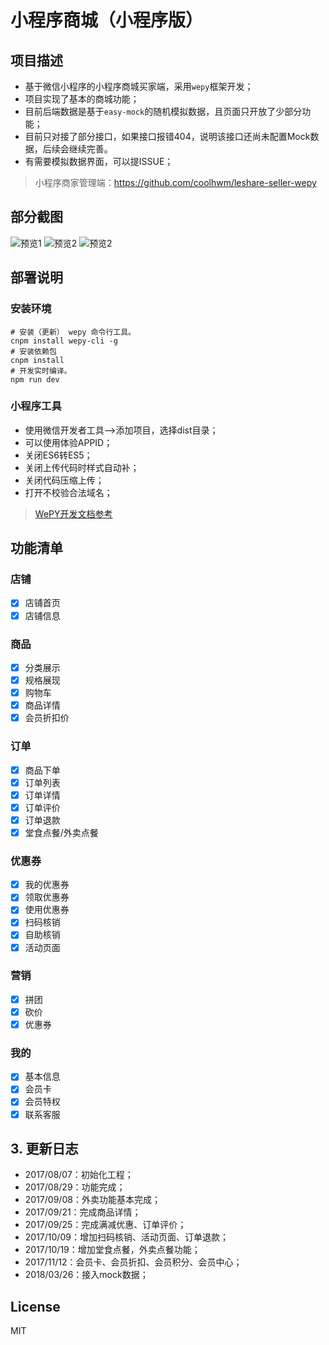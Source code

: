 # 小程序商城（小程序版）

## 项目描述
- 基于微信小程序的小程序商城买家端，采用`wepy`框架开发；
- 项目实现了基本的商城功能；
- 目前后端数据是基于`easy-mock`的随机模拟数据，且页面只开放了少部分功能；
- 目前只对接了部分接口，如果接口报错404，说明该接口还尚未配置Mock数据，后续会继续完善。
- 有需要模拟数据界面，可以提ISSUE；

> 小程序商家管理端：https://github.com/coolhwm/leshare-seller-wepy

## 部分截图
![预览1](http://img.leshare.shop/github/customer/preivew-001.jpg)
![预览2](http://img.leshare.shop/github/customer/preivew-002.jpg)
![预览2](http://img.leshare.shop/github/customer/preivew-003.jpg)

## 部署说明

### 安装环境
```
# 安装（更新） wepy 命令行工具。
cnpm install wepy-cli -g
# 安装依赖包
cnpm install
# 开发实时编译。
npm run dev
```

### 小程序工具
- 使用微信开发者工具-->添加项目，选择dist目录；
- 可以使用体验APPID；
- 关闭ES6转ES5；
- 关闭上传代码时样式自动补；
- 关闭代码压缩上传；
- 打开不校验合法域名；

> [WePY开发文档参考](https://tencent.github.io/wepy/)


## 功能清单

### 店铺
- [x] 店铺首页
- [x] 店铺信息

### 商品
- [x] 分类展示
- [x] 规格展现
- [x] 购物车
- [x] 商品详情
- [x] 会员折扣价

### 订单
- [x] 商品下单
- [x] 订单列表
- [x] 订单详情
- [x] 订单评价
- [x] 订单退款
- [x] 堂食点餐/外卖点餐
 
### 优惠券
- [x] 我的优惠券
- [x] 领取优惠券
- [x] 使用优惠券
- [x] 扫码核销
- [x] 自助核销
- [x] 活动页面

### 营销
- [x] 拼团
- [x] 砍价
- [x] 优惠券
 
### 我的
- [x] 基本信息
- [x] 会员卡
- [x] 会员特权
- [x] 联系客服

## 3. 更新日志
- 2017/08/07：初始化工程；
- 2017/08/29：功能完成；
- 2017/09/08：外卖功能基本完成；
- 2017/09/21：完成商品详情；
- 2017/09/25：完成满减优惠、订单评价；
- 2017/10/09：增加扫码核销、活动页面、订单退款；
- 2017/10/19：增加堂食点餐，外卖点餐功能；
- 2017/11/12：会员卡、会员折扣、会员积分、会员中心；
- 2018/03/26：接入mock数据；

## License
MIT
